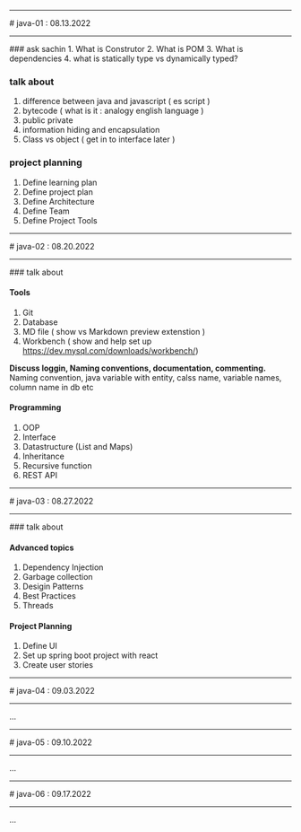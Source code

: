 <hr/>
# java-01 : 08.13.2022
<hr/>
### ask sachin
1. What is Construtor
2. What is POM
3. What is dependencies
4. what is statically type vs dynamically typed?

### talk about
1. difference between java and javascript ( es script )
2. bytecode ( what is it : analogy english language )
3. public private
4. information hiding and encapsulation
5. Class vs object ( get in to interface later )

### project planning
1. Define learning plan
2. Define project plan
3. Define Architecture
4. Define Team
5. Define Project Tools

<hr/>
# java-02 : 08.20.2022
<hr/>
### talk about

#### Tools

1. Git
2. Database
3. MD file ( show vs Markdown preview extenstion )
4. Workbench ( show and help set up https://dev.mysql.com/downloads/workbench/)

<strong>Discuss loggin, Naming conventions, documentation, commenting. </strong>
Naming convention, java variable with entity, calss name, variable names, column name in db etc

#### Programming

1. OOP
2. Interface
3. Datastructure (List and Maps)
4. Inheritance
5. Recursive function
6. REST API

<hr/>
# java-03 : 08.27.2022
<hr/>
### talk about

#### Advanced topics

1. Dependency Injection
2. Garbage collection
3. Desigin Patterns
4. Best Practices
5. Threads

#### Project Planning
1. Define UI
2. Set up spring boot project with react
3. Create user stories


<hr/>
# java-04 : 09.03.2022
<hr/>

...

<hr/>
# java-05 : 09.10.2022
<hr/>

...

<hr/>
# java-06 : 09.17.2022
<hr/>

...